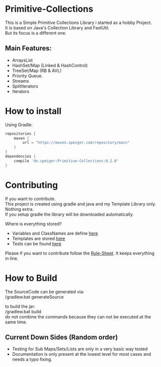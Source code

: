 # Primitive-Collections

This is a Simple Primitive Collections Library i started as a hobby Project.     
It is based on Java's Collection Library and FastUtil.     
But its focus is a different one.     

## Main Features:     
- ArraysList 
- HashSet/Map (Linked & HashControl)
- TreeSet/Map (RB & AVL)
- Priority Queue.     
- Streams
- SplitIterators
- Iterators

# How to install
Using Gradle:
```gradle
repositories {
    maven {
        url = "https://maven.speiger.com/repository/main"
    }
}
dependencies {
	compile 'de.speiger:Primitive-Collections:0.2.0'
}
```

# Contributing
If you want to contribute.      
This project is created using gradle and java and my Template Library only. Nothing extra.      
If you setup gradle the library will be downloaded automatically.      

Where is everything stored?
- Variables and ClassNames are define [here](https://github.com/Speiger/Primitive-Collections/blob/master/src/builder/java/speiger/src/builder/GlobalVariables.java)
- Templates are stored [here](https://github.com/Speiger/Primitive-Collections/tree/master/src/builder/resources/speiger/assets/collections/templates)
- Tests can be found [here](https://github.com/Speiger/Primitive-Collections/tree/master/src/test/java/speiger/src/collections)

Please if you want to contribute follow the [Rule-Sheet](https://github.com/Speiger/Primitive-Collections/blob/master/RuleSheet.md). It keeps everything in line.


# How to Build

The SourceCode can be generated via:     
/gradlew.bat generateSource      

to build the jar:           
/gradlew.bat build      
do not combine the commands because they can not be executed at the same time.      

## Current Down Sides (Random order)
- Testing for Sub Maps/Sets/Lists are only in a very basic way tested
- Documentation is only present at the lowest level for most cases and needs a typo fixing.